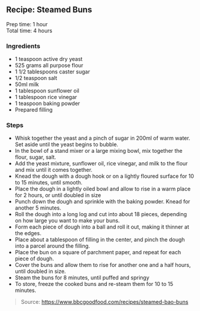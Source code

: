 ## Recipe: Steamed Buns
Prep time: 1 hour  
Total time: 4 hours  


### Ingredients
 - 1 teaspoon active dry yeast
 - 525 grams all purpose flour
 - 1 1/2 tablespoons caster sugar
 - 1/2 teaspoon salt
 - 50ml milk
 - 1 tablespoon sunflower oil
 - 1 tablespoon rice vinegar
 - 1 teaspoon baking powder
 - Prepared filling

### Steps
 - Whisk together the yeast and a pinch of sugar in 200ml of warm water. Set aside until the yeast begins to bubble.
 - In the bowl of a stand mixer or a large mixing bowl, mix together the flour, sugar, salt.
 - Add the yeast mixture, sunflower oil, rice vinegar, and milk to the flour and mix until it comes together.
 - Knead the dough with a dough hook or on a lightly floured surface for 10 to 15 minutes, until smooth.
 - Place the dough in a lightly oiled bowl and allow to rise in a warm place for 2 hours, or until doubled in size
 - Punch down the dough and sprinkle with the baking powder. Knead for another 5 minutes.
 - Roll the dough into a long log and cut into about 18 pieces, depending on how large you want to make your buns.
 - Form each piece of dough into a ball and roll it out, making it thinner at the edges.
 - Place about a tablespoon of filling in the center, and pinch the dough into a parcel around the filling.
 - Place the bun on a square of parchment paper, and repeat for each piece of dough.
 - Cover the buns and allow them to rise for another one and a half hours, until doubled in size.
 - Steam the buns for 8 minutes, until puffed and springy
 - To store, freeze the cooked buns and re-steam them for 10 to 15 minutes.

> Source: https://www.bbcgoodfood.com/recipes/steamed-bao-buns

